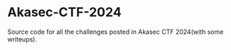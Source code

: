 # Akasec-CTF-2024
Source code for all the challenges posted in Akasec CTF 2024(with some writeups).
